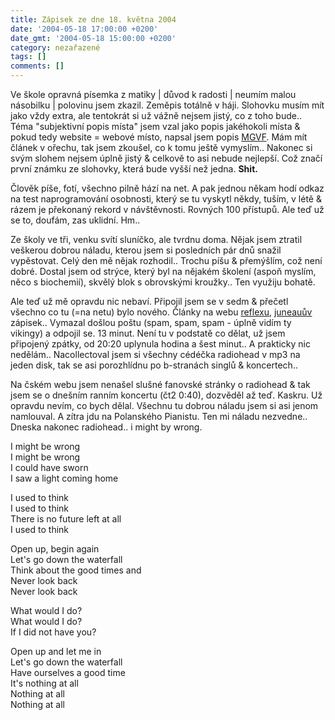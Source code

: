 ```yaml
---
title: Zápisek ze dne 18. května 2004
date: '2004-05-18 17:00:00 +0200'
date_gmt: '2004-05-18 15:00:00 +0200'
category: nezařazené
tags: []
comments: []
---
```

<p>Ve škole opravná písemka z matiky | důvod k radosti | neumím malou násobilku | polovinu jsem zkazil. Zeměpis  totálně v háji. Slohovku musím mít jako vždy extra, ale tentokrát si už vážně nejsem jistý, co z toho bude..  Téma &quot;subjektivní popis místa&quot; jsem vzal jako popis jakéhokoli místa &amp; pokud tedy website = webové  místo, napsal jsem popis <a href="http://mgvforum.wz.cz">MGVF</a>. Mám mít článek v ořechu, tak jsem zkoušel,  co k tomu ještě vymyslím.. Nakonec si svým slohem nejsem úplně jistý &amp; celkově to asi nebude nejlepší. Což  značí první známku ze slohovky, která bude vyšší než jedna. <strong>Shit.</strong></p>
<p>Člověk píše, fotí, všechno pilně hází na net. A pak jednou někam hodí odkaz na test naprogramování osobnosti,  který se tu vyskytl někdy, tuším, v létě &amp; rázem je překonaný rekord v návštěvnosti. Rovných 100 přístupů.  Ale teď už se to, doufám, zas uklidní. Hm..</p>
<p>Ze školy ve tři, venku svítí sluníčko, ale tvrdnu doma. Nějak jsem ztratil veškerou dobrou náladu, kterou  jsem si posledních pár dnů snažil vypěstovat. Celý den mě nějak rozhodil.. Trochu píšu &amp; přemýšlím, což není  dobré. Dostal jsem od strýce, který byl na nějakém školení (aspoň myslím, něco s biochemií), skvělý blok s obrovskými  kroužky.. Ten využiju bohatě.</p>
<p>Ale teď už mě opravdu nic nebaví. Připojil jsem se v sedm &amp; přečetl všechno co tu (=na netu) bylo nového.  Články na webu <a href="http://www.reflex.cz">reflexu</a>, <a href="http://juneau.wz.cz">juneauův</a> zápisek..  Vymazal došlou poštu (spam, spam, spam - úplně vidím ty vikingy) a odpojil se. 13 minut. Není tu v podstatě co dělat,  už jsem připojený zpátky, od 20:20 uplynula hodina a šest minut.. A prakticky nic nedělám.. Nacollectoval jsem  si všechny cédéčka radiohead v mp3 na jeden disk, tak se asi porozhlídnu po b-stranách singlů &amp; koncertech..</p>
<p>Na čském webu jsem nenašel slušné fanovské stránky o radiohead &amp; tak jsem se o dnešním ranním koncertu  (čt2 0:40), dozvěděl až teď. Kaskru. Už opravdu nevím, co bych dělal. Všechnu tu dobrou náladu jsem si asi jenom  namlouval. A zítra jdu na Polanského Pianistu. Ten mi náladu nezvedne.. Dneska nakonec radiohead.. i might by wrong.</p>
<p class="odsazeny">I might be wrong<br>  I might be wrong<br>  I could have sworn<br>  I saw a light coming home</p>
<p class="odsazeny">I used to think<br>  I used to think<br>  There is no future left at all <br>  I used to think</p>
<p class="odsazeny">Open up, begin again <br>  Let's go down the waterfall <br>  Think about the good times and <br>  Never look back  <br>  Never look back</p>
<p class="odsazeny">What would I do?  <br>  What would I do?  <br>  If I did not have you?</p>
<p class="odsazeny">Open up and let me in   <br>  Let's go down the waterfall   <br>  Have ourselves a good time<br>  It's nothing at all  <br>  Nothing at all      <br>  Nothing at all</p>
